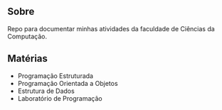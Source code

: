 ## Sobre 
Repo para documentar minhas atividades da faculdade de Ciências da Computação. 

## Matérias 
- Programação Estruturada
- Programação Orientada a Objetos
- Estrutura de Dados
- Laboratório de Programação
